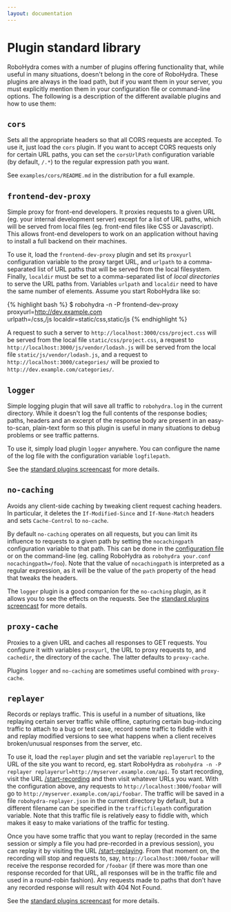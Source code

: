 ```yaml
---
layout: documentation
---
```

Plugin standard library
=======================

RoboHydra comes with a number of plugins offering functionality that,
while useful in many situations, doesn't belong in the core of
RoboHydra. These plugins are always in the load path, but if you want
them in your server, you must explicitly mention them in your
configuration file or command-line options. The following is a
description of the different available plugins and how to use them:

`cors`
------

Sets all the appropriate headers so that all CORS requests are
accepted. To use it, just load the `cors` plugin. If you want to
accept CORS requests only for certain URL paths, you can set the
`corsUrlPath` configuration variable (by default, `/.*`) to the
regular expression path you want.

See `examples/cors/README.md` in the distribution for a full example.


`frontend-dev-proxy`
--------------------

Simple proxy for front-end developers. It proxies requests to a given
URL (eg. your internal development server) except for a list of URL
paths, which will be served from local files (eg. front-end files like
CSS or Javascript). This allows front-end developers to work on an
application without having to install a full backend on their
machines.

To use it, load the `frontend-dev-proxy` plugin and set its `proxyurl`
configuration variable to the proxy target URL, and `urlpath` to a
comma-separated list of URL paths that will be served from the local
filesystem. Finally, `localdir` must be set to a comma-separated list
of _local directories_ to serve the URL paths from. Variables
`urlpath` and `localdir` need to have the same number of
elements. Assume you start RoboHydra like so:

{% highlight bash %}
$ robohydra -n -P frontend-dev-proxy proxyurl=http://dev.example.com \
                       urlpath=/css,/js localdir=static/css,static/js
{% endhighlight %}

A request to such a server to `http://localhost:3000/css/project.css`
will be served from the local file `static/css/project.css`, a request
to `http://localhost:3000/js/vendor/lodash.js` will be served from the
local file `static/js/vendor/lodash.js`, and a request to
`http://localhost:3000/categories/` will be proxied to
`http://dev.example.com/categories/`.


`logger`
--------

Simple logging plugin that will save all traffic to `robohydra.log` in
the current directory. While it doesn't log the full contents of the
response bodies; paths, headers and an excerpt of the response body
are present in an easy-to-scan, plain-text form so this plugin is
useful in many situations to debug problems or see traffic patterns.

To use it, simply load plugin `logger` anywhere. You can configure the
name of the log file with the configuration variable `logfilepath`.

See the [standard plugins
screencast](http://www.youtube.com/watch?v=tuEOSoi0RFM#t=7m30s) for
more details.


`no-caching`
------------

Avoids any client-side caching by tweaking client request caching
headers. In particular, it deletes the `If-Modified-Since` and
`If-None-Match` headers and sets `Cache-Control` to `no-cache`.

By default `no-caching` operates on all requests, but you can limit
its influence to requests to a given path by setting the
`nocachingpath` configuration variable to that path. This can be done
in the [configuration file](../configuration/) or on the command-line
(eg. calling RoboHydra as `robohydra your.conf
nocachingpath=/foo`). Note that the value of `nocachingpath` is
interpreted as a regular expression, as it will be the value of the
`path` property of the head that tweaks the headers.

The `logger` plugin is a good companion for the `no-caching` plugin,
as it allows you to see the effects on the requests.  See the
[standard plugins
screencast](http://www.youtube.com/watch?v=tuEOSoi0RFM#t=7m30s) for
more details.


`proxy-cache`
-------------

Proxies to a given URL and caches all responses to GET requests. You
configure it with variables `proxyurl`, the URL to proxy requests to,
and `cachedir`, the directory of the cache. The latter defaults to
`proxy-cache`.

Plugins `logger` and `no-caching` are sometimes useful combined with
`proxy-cache`.


`replayer`
----------

Records or replays traffic. This is useful in a number of situations,
like replaying certain server traffic while offline, capturing certain
bug-inducing traffic to attach to a bug or test case, record some
traffic to fiddle with it and replay modified versions to see what
happens when a client receives broken/unusual responses from the
server, etc.

To use it, load the `replayer` plugin and set the variable
`replayerurl` to the URL of the site you want to record, eg. start
RoboHydra as `robohydra -n -P replayer
replayerurl=http://myserver.example.com/api`. To start recording,
visit the URL
[/start-recording](http://localhost:3000/start-recording) and then
visit whatever URLs you want. With the configuration above, any
requests to `http://localhost:3000/foobar` will go to
`http://myserver.example.com/api/foobar`. The traffic will be saved in
a file `robohydra-replayer.json` in the current directory by default,
but a different filename can be specified in the `trafficfilepath`
configuration variable. Note that this traffic file is relatively easy
to fiddle with, which makes it easy to make variations of the traffic
for testing.

Once you have some traffic that you want to replay (recorded in the
same session or simply a file you had pre-recorded in a previous
session), you can replay it by visiting the URL
[/start-replaying](http://localhost:3000/start-replaying). From that
moment on, the recording will stop and requests to, say,
`http://localhost:3000/foobar` will receive the response recorded for
`/foobar` (if there was more than one response recorded for that URL,
all responses will be in the traffic file and used in a round-robin
fashion). Any requests made to paths that don't have any recorded
response will result with 404 Not Found.

See the [standard plugins
screencast](http://www.youtube.com/watch?v=tuEOSoi0RFM#t=31s) for more
details.
